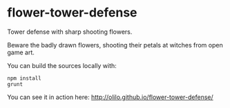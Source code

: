 flower-tower-defense
===================

Tower defense with sharp shooting flowers.

Beware the badly drawn flowers, shooting their petals at witches from open game art.

You can build the sources locally with:
```
npm install
grunt
```

You can see it in action here: 
http://olilo.github.io/flower-tower-defense/
